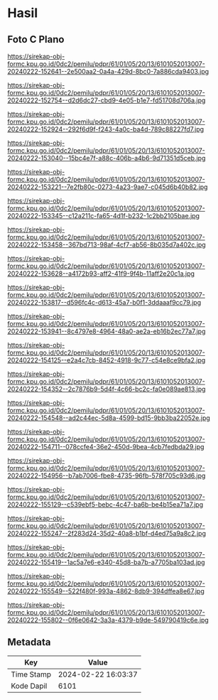 # Hasil

## Foto C Plano

https://sirekap-obj-formc.kpu.go.id/0dc2/pemilu/pdpr/61/01/05/20/13/6101052013007-20240222-152641--2e500aa2-0a4a-429d-8bc0-7a886cda9403.jpg

https://sirekap-obj-formc.kpu.go.id/0dc2/pemilu/pdpr/61/01/05/20/13/6101052013007-20240222-152754--d2d6dc27-cbd9-4e05-b1e7-fd51708d706a.jpg

https://sirekap-obj-formc.kpu.go.id/0dc2/pemilu/pdpr/61/01/05/20/13/6101052013007-20240222-152924--292f6d9f-f243-4a0c-ba4d-789c88227fd7.jpg

https://sirekap-obj-formc.kpu.go.id/0dc2/pemilu/pdpr/61/01/05/20/13/6101052013007-20240222-153040--15bc4e7f-a88c-406b-a4b6-9d71351d5ceb.jpg

https://sirekap-obj-formc.kpu.go.id/0dc2/pemilu/pdpr/61/01/05/20/13/6101052013007-20240222-153221--7e2fb80c-0273-4a23-9ae7-c045d6b40b82.jpg

https://sirekap-obj-formc.kpu.go.id/0dc2/pemilu/pdpr/61/01/05/20/13/6101052013007-20240222-153345--c12a211c-fa65-4d1f-b232-1c2bb2105bae.jpg

https://sirekap-obj-formc.kpu.go.id/0dc2/pemilu/pdpr/61/01/05/20/13/6101052013007-20240222-153458--367bd713-98af-4cf7-ab56-8b035d7a402c.jpg

https://sirekap-obj-formc.kpu.go.id/0dc2/pemilu/pdpr/61/01/05/20/13/6101052013007-20240222-153628--a4172b93-aff2-41f9-9f4b-11aff2e20c1a.jpg

https://sirekap-obj-formc.kpu.go.id/0dc2/pemilu/pdpr/61/01/05/20/13/6101052013007-20240222-153817--d596fc4c-d613-45a7-b0f1-3ddaaaf9cc79.jpg

https://sirekap-obj-formc.kpu.go.id/0dc2/pemilu/pdpr/61/01/05/20/13/6101052013007-20240222-153941--8c4797e8-4964-48a0-ae2a-eb16b2ec77a7.jpg

https://sirekap-obj-formc.kpu.go.id/0dc2/pemilu/pdpr/61/01/05/20/13/6101052013007-20240222-154125--e2a4c7cb-8452-4918-9c77-c54e8ce9bfa2.jpg

https://sirekap-obj-formc.kpu.go.id/0dc2/pemilu/pdpr/61/01/05/20/13/6101052013007-20240222-154352--2c7876b9-5d4f-4c66-bc2c-fa0e089ae813.jpg

https://sirekap-obj-formc.kpu.go.id/0dc2/pemilu/pdpr/61/01/05/20/13/6101052013007-20240222-154548--ad2c44ec-5d8a-4599-bd15-9bb3ba22052e.jpg

https://sirekap-obj-formc.kpu.go.id/0dc2/pemilu/pdpr/61/01/05/20/13/6101052013007-20240222-154711--078ccfe4-36e2-450d-9bea-4cb7fedbda29.jpg

https://sirekap-obj-formc.kpu.go.id/0dc2/pemilu/pdpr/61/01/05/20/13/6101052013007-20240222-154956--b7ab7006-fbe8-4735-96fb-578f705c93d6.jpg

https://sirekap-obj-formc.kpu.go.id/0dc2/pemilu/pdpr/61/01/05/20/13/6101052013007-20240222-155129--c539ebf5-bebc-4c47-ba6b-be4b15ea71a7.jpg

https://sirekap-obj-formc.kpu.go.id/0dc2/pemilu/pdpr/61/01/05/20/13/6101052013007-20240222-155247--2f283d24-35d2-40a8-b1bf-d4ed75a9a8c2.jpg

https://sirekap-obj-formc.kpu.go.id/0dc2/pemilu/pdpr/61/01/05/20/13/6101052013007-20240222-155419--1ac5a7e6-e340-45d8-ba7b-a7705ba103ad.jpg

https://sirekap-obj-formc.kpu.go.id/0dc2/pemilu/pdpr/61/01/05/20/13/6101052013007-20240222-155549--522f480f-993a-4862-8db9-394dffea8e67.jpg

https://sirekap-obj-formc.kpu.go.id/0dc2/pemilu/pdpr/61/01/05/20/13/6101052013007-20240222-155802--0f6e0642-3a3a-4379-b9de-549790419c6e.jpg


## Metadata

| Key        | Value               |
| ---------- | ------------------- |
| Time Stamp | 2024-02-22 16:03:37 |
| Kode Dapil | 6101                |




